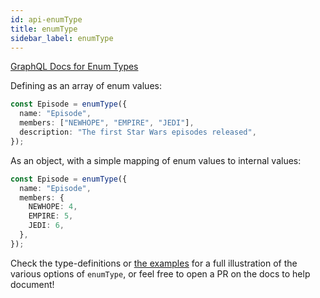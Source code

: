 ```yaml
---
id: api-enumType
title: enumType
sidebar_label: enumType
---
```


[GraphQL Docs for Enum Types](https://graphql.org/learn/schema/#enumeration-types)

Defining as an array of enum values:

```ts
const Episode = enumType({
  name: "Episode",
  members: ["NEWHOPE", "EMPIRE", "JEDI"],
  description: "The first Star Wars episodes released",
});
```

As an object, with a simple mapping of enum values to internal values:

```ts
const Episode = enumType({
  name: "Episode",
  members: {
    NEWHOPE: 4,
    EMPIRE: 5,
    JEDI: 6,
  },
});
```

Check the type-definitions or [the examples](https://github.com/graphql-nexus/schema/tree/develop/examples) for a full illustration of the various options of `enumType`, or feel free to open a PR on the docs to help document!
